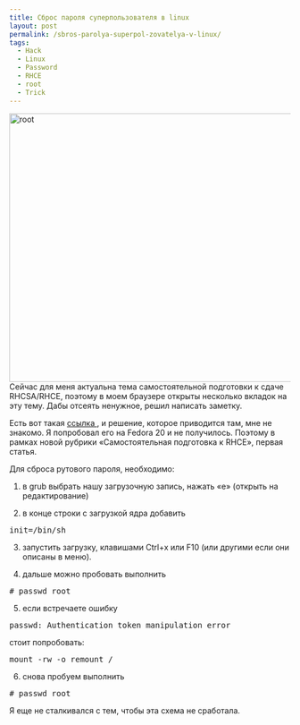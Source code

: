 ```yaml
---
title: Сброс пароля суперпользователя в linux
layout: post
permalink: /sbros-parolya-superpol-zovatelya-v-linux/
tags:
  - Hack
  - Linux
  - Password
  - RHCE
  - root
  - Trick
---
```

<a href="http://doam.ru/wp-content/uploads/2014/10/root.png" rel="lightbox[981]" title="root"><img class="aligncenter size-full wp-image-983" src="http://doam.ru/wp-content/uploads/2014/10/root.png" alt="root" width="800" height="480" /></a>Сейчас для меня актуальна тема самостоятельной подготовки к сдаче RHCSA/RHCE, поэтому в моем браузере открыты несколько вкладок на эту тему. Дабы отсеять ненужное, решил написать заметку.

Есть вот такая <a href="http://open-os.ru/zabyl-parol-ot-root/" target="_blank">ссылка </a>, и решение, которое приводится там, мне не знакомо. Я попробовал его на Fedora 20 и не получилось. Поэтому в рамках новой рубрики &#171;Самостоятельная подготовка к RHCE&#187;, первая статья.

Для сброса рутового пароля, необходимо:

<!--more-->

1. в grub выбрать нашу загрузочную запись, нажать &#171;e&#187; (открыть на редактирование)

2. в конце строки с загрузкой ядра добавить

<pre>init=/bin/sh</pre>

3. запустить загрузку, клавишами Ctrl+x или F10 (или другими если они описаны в меню).

4. дальше можно пробовать выполнить

<pre># passwd root</pre>

5. если встречаете ошибку

<pre>passwd: Authentication token manipulation error</pre>

стоит попробовать:

<pre>mount -rw -o remount /</pre>

6. снова пробуем выполнить

<pre># passwd root</pre>

Я еще не сталкивался с тем, чтобы эта схема не сработала.
